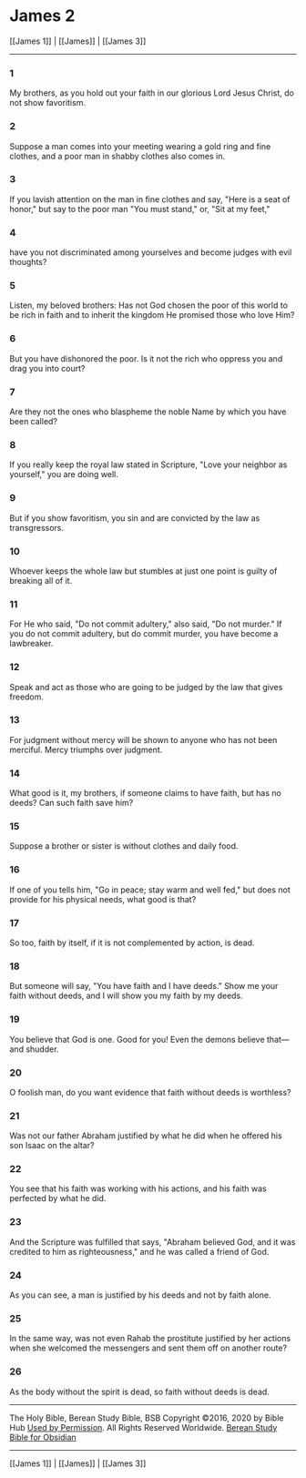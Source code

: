 # James 2

[[James 1]] | [[James]] | [[James 3]]

---

### 1
My brothers, as you hold out your faith in our glorious Lord Jesus Christ, do not show favoritism.

### 2
Suppose a man comes into your meeting wearing a gold ring and fine clothes, and a poor man in shabby clothes also comes in.

### 3
If you lavish attention on the man in fine clothes and say, "Here is a seat of honor," but say to the poor man "You must stand," or, "Sit at my feet,"

### 4
have you not discriminated among yourselves and become judges with evil thoughts?

### 5
Listen, my beloved brothers: Has not God chosen the poor of this world to be rich in faith and to inherit the kingdom He promised those who love Him?

### 6
But you have dishonored the poor. Is it not the rich who oppress you and drag you into court?

### 7
Are they not the ones who blaspheme the noble Name by which you have been called?

### 8
If you really keep the royal law stated in Scripture, "Love your neighbor as yourself," you are doing well.

### 9
But if you show favoritism, you sin and are convicted by the law as transgressors.

### 10
Whoever keeps the whole law but stumbles at just one point is guilty of breaking all of it.

### 11
For He who said, "Do not commit adultery," also said, "Do not murder." If you do not commit adultery, but do commit murder, you have become a lawbreaker.

### 12
Speak and act as those who are going to be judged by the law that gives freedom.

### 13
For judgment without mercy will be shown to anyone who has not been merciful. Mercy triumphs over judgment.

### 14
What good is it, my brothers, if someone claims to have faith, but has no deeds? Can such faith save him?

### 15
Suppose a brother or sister is without clothes and daily food.

### 16
If one of you tells him, "Go in peace; stay warm and well fed," but does not provide for his physical needs, what good is that?

### 17
So too, faith by itself, if it is not complemented by action, is dead.

### 18
But someone will say, "You have faith and I have deeds." Show me your faith without deeds, and I will show you my faith by my deeds.

### 19
You believe that God is one. Good for you! Even the demons believe that—and shudder.

### 20
O foolish man, do you want evidence that faith without deeds is worthless?

### 21
Was not our father Abraham justified by what he did when he offered his son Isaac on the altar?

### 22
You see that his faith was working with his actions, and his faith was perfected by what he did.

### 23
And the Scripture was fulfilled that says, "Abraham believed God, and it was credited to him as righteousness," and he was called a friend of God.

### 24
As you can see, a man is justified by his deeds and not by faith alone.

### 25
In the same way, was not even Rahab the prostitute justified by her actions when she welcomed the messengers and sent them off on another route?

### 26
As the body without the spirit is dead, so faith without deeds is dead.

---

The Holy Bible, Berean Study Bible, BSB
Copyright ©2016, 2020 by Bible Hub
[Used by Permission](https://berean.bible/terms.htm). All Rights Reserved Worldwide.
[Berean Study Bible for Obsidian](https://github.com/gapmiss/berean-study-bible-for-obsidian)

---

[[James 1]] | [[James]] | [[James 3]]

